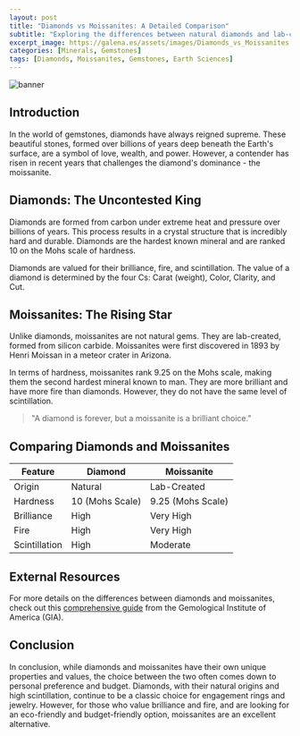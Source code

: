 ```yaml
---
layout: post
title: "Diamonds vs Moissanites: A Detailed Comparison"
subtitle: "Exploring the differences between natural diamonds and lab-created moissanites in terms of structure and value."
excerpt_image: https://galena.es/assets/images/Diamonds_vs_Moissanites.png
categories: [Minerals, Gemstones]
tags: [Diamonds, Moissanites, Gemstones, Earth Sciences]
---
```


![banner](https://galena.es/assets/images/Diamonds_vs_Moissanites.png)

## Introduction

In the world of gemstones, diamonds have always reigned supreme. These beautiful stones, formed over billions of years deep beneath the Earth's surface, are a symbol of love, wealth, and power. However, a contender has risen in recent years that challenges the diamond's dominance - the moissanite.

## Diamonds: The Uncontested King

Diamonds are formed from carbon under extreme heat and pressure over billions of years. This process results in a crystal structure that is incredibly hard and durable. Diamonds are the hardest known mineral and are ranked 10 on the Mohs scale of hardness.

Diamonds are valued for their brilliance, fire, and scintillation. The value of a diamond is determined by the four Cs: Carat (weight), Color, Clarity, and Cut. 

## Moissanites: The Rising Star

Unlike diamonds, moissanites are not natural gems. They are lab-created, formed from silicon carbide. Moissanites were first discovered in 1893 by Henri Moissan in a meteor crater in Arizona. 

In terms of hardness, moissanites rank 9.25 on the Mohs scale, making them the second hardest mineral known to man. They are more brilliant and have more fire than diamonds. However, they do not have the same level of scintillation.

> "A diamond is forever, but a moissanite is a brilliant choice."

## Comparing Diamonds and Moissanites

| Feature | Diamond | Moissanite |
|---------|---------|------------|
| Origin  | Natural | Lab-Created |
| Hardness | 10 (Mohs Scale) | 9.25 (Mohs Scale) |
| Brilliance | High | Very High |
| Fire | High | Very High |
| Scintillation | High | Moderate |

## External Resources

For more details on the differences between diamonds and moissanites, check out this [comprehensive guide](https://www.gia.edu/gem-comparison-diamond-vs-moissanite) from the Gemological Institute of America (GIA).

## Conclusion

In conclusion, while diamonds and moissanites have their own unique properties and values, the choice between the two often comes down to personal preference and budget. Diamonds, with their natural origins and high scintillation, continue to be a classic choice for engagement rings and jewelry. However, for those who value brilliance and fire, and are looking for an eco-friendly and budget-friendly option, moissanites are an excellent alternative.